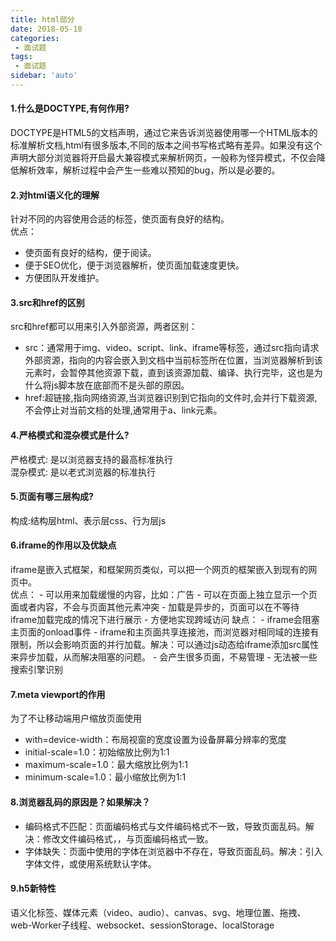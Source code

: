 ```yaml
---
title: html部分
date: 2018-05-18
categories:
 - 面试题
tags:
 - 面试题
sidebar: 'auto'
---
```

#### 1.什么是DOCTYPE,有何作用?  
DOCTYPE是HTML5的文档声明，通过它来告诉浏览器使用哪一个HTML版本的标准解析文档,html有很多版本,不同的版本之间书写格式略有差异。如果没有这个声明大部分浏览器将开启最大兼容模式来解析网页，一般称为怪异模式，不仅会降低解析效率，解析过程中会产生一些难以预知的bug，所以是必要的。
#### 2.对html语义化的理解  
针对不同的内容使用合适的标签，使页面有良好的结构。  
优点：
- 使页面有良好的结构，便于阅读。
- 便于SEO优化，便于浏览器解析，使页面加载速度更快。
- 方便团队开发维护。
#### 3.src和href的区别 
src和href都可以用来引入外部资源，两者区别： 
- src：通常用于img、video、script、link、iframe等标签，通过src指向请求外部资源，指向的内容会嵌入到文档中当前标签所在位置，当浏览器解析到该元素时，会暂停其他资源下载，直到该资源加载、编译、执行完毕，这也是为什么将js脚本放在底部而不是头部的原因。 
- href:超链接,指向网络资源,当浏览器识别到它指向的文件时,会并行下载资源,不会停止对当前文档的处理,通常用于a、link元素。
#### 4.严格模式和混杂模式是什么?
严格模式: 是以浏览器支持的最高标准执行  
混杂模式: 是以老式浏览器的标准执行  
#### 5.页面有哪三层构成?  
构成:结构层html、表示层css、行为层js  
#### 6.iframe的作用以及优缺点  
iframe是嵌入式框架，和框架网页类似，可以把一个网页的框架嵌入到现有的网页中。  
优点：
    - 可以用来加载缓慢的内容，比如：广告 
    - 可以在页面上独立显示一个页面或者内容，不会与页面其他元素冲突 
    - 加载是异步的，页面可以在不等待iframe加载完成的情况下进行展示 
    - 方便地实现跨域访问
缺点：
    - iframe会阻塞主页面的onload事件
    - iframe和主页面共享连接池，而浏览器对相同域的连接有限制，所以会影响页面的并行加载。解决：可以通过js动态给iframe添加src属性来异步加载，从而解决阻塞的问题。 
    - 会产生很多页面，不易管理
    - 无法被一些搜索引擎识别 
#### 7.meta viewport的作用  
为了不让移动端用户缩放页面使用
- with=device-width：布局视窗的宽度设置为设备屏幕分辨率的宽度  
- initial-scale=1.0：初始缩放比例为1:1  
- maximum-scale=1.0：最大缩放比例为1:1  
- minimum-scale=1.0：最小缩放比例为1:1  
#### 8.浏览器乱码的原因是？如果解决？
- 编码格式不匹配：页面编码格式与文件编码格式不一致，导致页面乱码。解决：修改文件编码格式，，与页面编码格式一致。  
- 字体缺失：页面中使用的字体在浏览器中不存在，导致页面乱码。解决：引入字体文件，或使用系统默认字体。 
#### 9.h5新特性 
语义化标签、媒体元素（video、audio）、canvas、svg、地理位置、拖拽、web-Worker子线程、websocket、sessionStorage、localStorage




